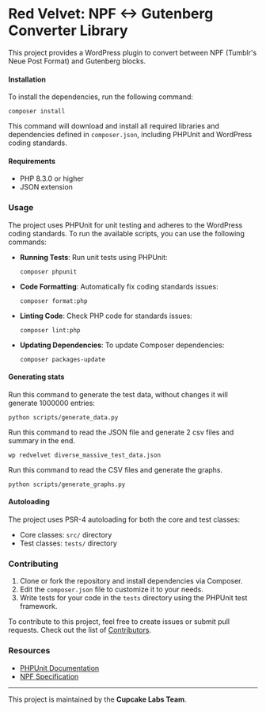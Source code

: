 # Red Velvet: NPF <-> Gutenberg Converter Library

This project provides a WordPress plugin to convert between NPF (Tumblr's Neue Post Format) and Gutenberg blocks.

#### Installation

To install the dependencies, run the following command:

```
composer install
```

This command will download and install all required libraries and dependencies defined in `composer.json`, including PHPUnit and WordPress coding standards.

#### Requirements

- PHP 8.3.0 or higher
- JSON extension

### Usage

The project uses PHPUnit for unit testing and adheres to the WordPress coding standards. To run the available scripts, you can use the following commands:

- **Running Tests**:
  Run unit tests using PHPUnit:
  ```
  composer phpunit
  ```

- **Code Formatting**:
  Automatically fix coding standards issues:
  ```
  composer format:php
  ```

- **Linting Code**:
  Check PHP code for standards issues:
  ```
  composer lint:php
  ```

- **Updating Dependencies**:
  To update Composer dependencies:
  ```
  composer packages-update
  ```

#### Generating stats

Run this command to generate the test data, without changes it will generate 1000000 entries:

```
python scripts/generate_data.py
```

Run this command to read the JSON file and generate 2 csv files and summary in the end.

```
wp redvelvet diverse_massive_test_data.json
```

Run this command to read the CSV files and generate the graphs.

```
python scripts/generate_graphs.py
```

#### Autoloading

The project uses PSR-4 autoloading for both the core and test classes:
- Core classes: `src/` directory
- Test classes: `tests/` directory

### Contributing

1. Clone or fork the repository and install dependencies via Composer.
2. Edit the `composer.json` file to customize it to your needs.
3. Write tests for your code in the `tests` directory using the PHPUnit test framework.

To contribute to this project, feel free to create issues or submit pull requests. Check out the list of [Contributors](https://github.com/redvelvet/graphs/contributors).

### Resources

- [PHPUnit Documentation](https://phpunit.de/manual/current/en/)
- [NPF Specification](https://www.tumblr.com/docs/npf)

---

This project is maintained by the **Cupcake Labs Team**.
